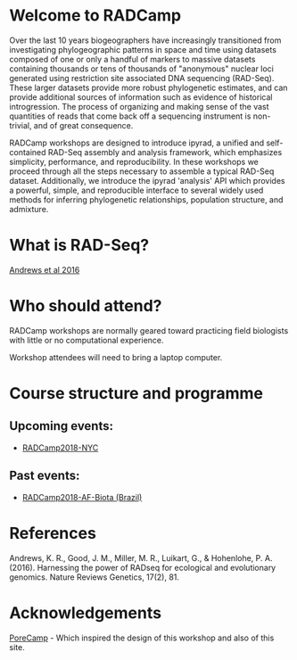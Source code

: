 # Welcome to RADCamp
Over the last 10 years biogeographers have increasingly transitioned from investigating
phylogeographic patterns in space and time using datasets composed of one or only a handful
of markers to massive datasets containing thousands or tens of thousands of "anonymous"
nuclear loci generated using restriction site associated DNA sequencing (RAD-Seq). These
larger datasets provide more robust phylogenetic estimates, and can provide additional sources
of information such as evidence of historical introgression. The process of organizing and
making sense of the vast quantities of reads that come back off a sequencing instrument is
non-trivial, and of great consequence.

RADCamp workshops are designed to introduce ipyrad, a unified and self-contained RAD-Seq 
assembly and analysis framework, which emphasizes simplicity, performance, and reproducibility. 
In these workshops we proceed through all the steps necessary to assemble a typical RAD-Seq dataset. 
Additionally, we introduce the ipyrad 'analysis' API which provides a powerful, simple, and 
reproducible interface to several widely used methods for inferring phylogenetic relationships, 
population structure, and admixture. 

# What is RAD-Seq?

[Andrews et al 2016](https://www.nature.com/articles/nrg.2015.28)

# Who should attend?
RADCamp workshops are normally geared toward practicing field biologists with little or no 
computational experience.

Workshop attendees will need to bring a laptop computer.

# Course structure and programme


## Upcoming events:

* [RADCamp2018-NYC](NYC2018/index.md)

## Past events:

* [RADCamp2018-AF-Biota (Brazil)](AF-Biota/index.md)


# References
Andrews, K. R., Good, J. M., Miller, M. R., Luikart, G., & Hohenlohe, P. A. (2016). Harnessing the power of RADseq for ecological and evolutionary genomics. Nature Reviews Genetics, 17(2), 81.

# Acknowledgements

[PoreCamp](https://porecamp.github.io/) - Which inspired the design of this workshop and also of this site.
